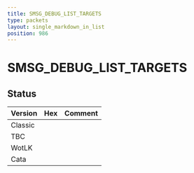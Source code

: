 ```yaml
---
title: SMSG_DEBUG_LIST_TARGETS
type: packets
layout: single_markdown_in_list
position: 986
---
```


# SMSG_DEBUG_LIST_TARGETS

## Status

Version | Hex | Comment
---------- | ---------- | ---------- 
Classic |  |  
TBC |  |  
WotLK |  |  
Cata |  |  
